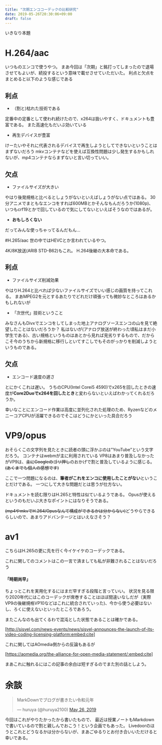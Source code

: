 ```yaml
---
title: "次期エンココーデックの比較研究"
date: 2019-05-26T20:30:06+09:00
draft: false
---
```


いきなり本題
<!--more-->

# H.264/aac
いつものエンコで使うやつ。
まあ今回は「次期」と銘打ってしまったので退場させてもよいが、続投するという意味で載せさせていただいた。
利点と欠点をまとめると以下のような感じである

## 利点
- （割と)枯れた技術である

定番中の定番として使われ続けたので、x264は扱いやすく、ドキュメントも豊富である。
また高速化もだいぶ効いている

- 再生デバイスが豊富

けーたいやそれに代表されるデバイスで再生しようとしてできないということはまずないだろう
mkvコンテナなどを使えば互換性問題は少し発生するかもしれないが、mp4コンテナならまずないと言い切っていい。

## 欠点
- ファイルサイズが大きい
 
やはり後発規格と比べるとしょうがないといえばしょうがない点ではある。
 30分アニメでまともなエンコをすれば600MBとかそんなもんだろうか(1080p)、
いつもcrf19とかで回しているので気にしてないといえばそうなのではあるが。

- **おもしろくない**

だってみんな使っちゃってるんだもん...

#H.265/aac
世の中ではHEVCとか言われているやつ。

4K/8K放送(ARIB STD-B62)もこれ。
H.264後継の大本命である。

## 利点
- ファイルサイズ削減効果

やはりH.264と比べれば少ないファイルサイズでいい感じの画質を持ってこれる。
まあMPEG2を元とするあたりでどれだけ頑張っても微妙なところはあるかもしれないが

- 「次世代」技術ということ

みなさんもDivxでエンコをしてしまった地上アナログソースエンコの山を見て絶望したことはないだろうか？
私はないが(アナログ放送が終わった頃私はまだ小学生である)、古い規格というものはあとから見れば見劣りするもので、だからこそ今のうちから新規格に移行しといてすこしでもそのがっかりを削減しようというものである。

## 欠点
- エンコード速度の遅さ

とにかくこれは遅い。
うちのCPU(Intel Corei5 4590)でx265を回したときの速度が**Core2Duoでx264を回したとき**と変わらないといえばわかってくれるだろうか。

幸いなことにエンコード作業は高度に並列化された処理のため、RyzenなどのメニーコアCPUが活躍できるのでそこはどうにかといった具合だろう

# VP9/opus
おそらくこの文字列を見たときに読者の頭に浮かぶのは"YouTube"という文字だろう。
コンテナはwebmが主に利用されている
VP8はあまり普及しなかったがVP9は、<s>主にGoogleのゴリ押し</s>のおかげで割と普及しているように感じる。<s>(あくまでも個人の感想です)</s>

ここで一つ問題になるのは、**筆者がこれをエンコに使用したことがない**ということだけである。
一つにして大きな問題だとは思うが仕方ない。

ドキュメントを読む限りはH.265と特性は似ているようである。
Opusが使えるというのもだいぶ大きなポイントにはなりそうである。

<s>(mp4やmkvでH.264/Opusなんて構成ができるかは分からない)</s>どうやらできるらしいので、あまりアドバンテージとはいえなさそう？

# av1
こちらはH.265の更に先を行く今イケイケのコーデックである。

これに関してのコメントはこの一言で済ましても私が非難されることはないだろう

#### 「時期尚早」
ちょっとこれを実用化するにはまだ早すぎる段階と言っていい。
状況を見る限り2020年代にはこのコーデックが席巻することはほぼ間違いなしだが（実際VP9の後継規格VP10などはこれに統合されていった)、今から使う必要はないし、ろくに使えないといったところであろう。

またこんなのも出てくるわで混沌とした状態であることは確かである。

[http://sisvel.com/news-events/news/sisvel-announces-the-launch-of-its-video-coding-licensing-platform:embed:cite]


これに関してはAOmedia側からの反論もあるが

[https://aomedia.org/the-alliance-for-open-media-statement/:embed:cite]

まあこれに触れるにはこの記事の余白は短すぎるのでまた別の話としよう。

# 余談

<blockquote class="twitter-tweet"><p lang="ja" dir="ltr">MarkDownでブログが書きたい令和元年</p>&mdash; huruya (@huruya2100) <a href="https://twitter.com/huruya2100/status/1132588711374233600?ref_src=twsrc%5Etfw">May 26, 2019</a></blockquote> <script async src="https://platform.twitter.com/widgets.js" charset="utf-8"></script> 

今回はこれがやりたかったから書いたもので、
最近は授業ノートもMarkdownで書いているので割と親しんでおこう！という企画でもあった。
Livedoorのほうとこれとどうなるかは分からないが、まあごゆるりとお付き合いいただけると幸いである。
